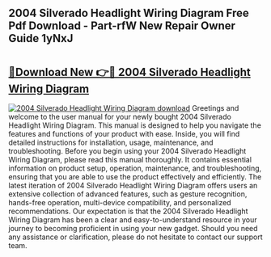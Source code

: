 ## 2004 Silverado Headlight Wiring Diagram Free Pdf Download - Part-rfW New Repair Owner Guide 1yNxJ

# <h2><a href="http://dfkme2.blite.top/?on=2004+Silverado+Headlight+Wiring+Diagram">🔗Download New 👉🔴 2004 Silverado Headlight Wiring Diagram</a></h2>

[![2004 Silverado Headlight Wiring Diagram download](https://i.imgur.com/lujVjoI.png)](http://dfkme2.blite.top/?on=2004+Silverado+Headlight+Wiring+Diagram)
Greetings and welcome to the user manual for your newly bought 2004 Silverado Headlight Wiring Diagram. This manual is designed to help you navigate the features and functions of your product with ease. Inside, you will find detailed instructions for installation, usage, maintenance, and troubleshooting. Before you begin using your 2004 Silverado Headlight Wiring Diagram, please read this manual thoroughly. It contains essential information on product setup, operation, maintenance, and troubleshooting, ensuring that you are able to use the product effectively and efficiently. The latest iteration of 2004 Silverado Headlight Wiring Diagram offers users an extensive collection of advanced features, such as gesture recognition, hands-free operation, multi-device compatibility, and personalized recommendations. Our expectation is that the 2004 Silverado Headlight Wiring Diagram has been a clear and easy-to-understand resource in your journey to becoming proficient in using your new gadget. Should you need any assistance or clarification, please do not hesitate to contact our support team.
